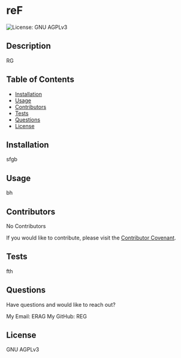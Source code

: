 
  # reF
  ![License: GNU AGPLv3](https://img.shields.io/badge/License-GNU%20AGPLv3-brightgreen)

  ## Description
  RG

  ## Table of Contents
  * [Installation](#Installation)
  * [Usage](#Usage)
  * [Contributors](Contributors)
  * [Tests](#Tests)
  * [Questions](#Questions)
  * [License](License)

  ## Installation
  sfgb

  ## Usage
  bh

  ## Contributors
  No Contributors

  If you would like to contribute, please visit the [Contributor Covenant](https://www.contributor-covenant.org/).

  ## Tests
  fth

  ## Questions
  Have questions and would like to reach out?
  
  My Email: ERAG
  My GitHub: REG

  ## License
  GNU AGPLv3
  